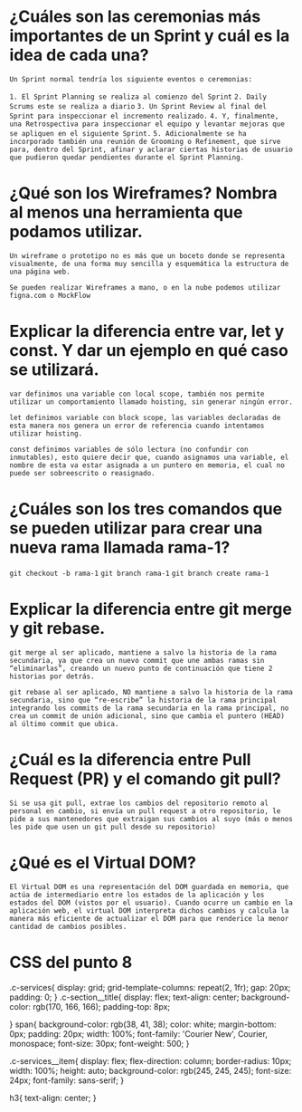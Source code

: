 # ¿Cuáles son las ceremonias más importantes de un Sprint y cuál es la idea de cada una?

`Un Sprint normal tendría los siguiente eventos o ceremonias:`

`1. El Sprint Planning se realiza al comienzo del Sprint`
`2. Daily Scrums este se realiza a diario`
`3. Un Sprint Review al final del Sprint para inspeccionar el incremento realizado.`
`4. Y, finalmente, una Retrospectiva para inspeccionar el equipo y levantar mejoras que se apliquen en el siguiente Sprint.`
`5. Adicionalmente se ha incorporado también una reunión de Grooming o Refinement, que sirve para, dentro del Sprint, afinar y aclarar ciertas historias de usuario que pudieron quedar pendientes durante el Sprint Planning.`

# ¿Qué son los Wireframes? Nombra al menos una herramienta que podamos utilizar.

`Un wireframe o prototipo no es más que un boceto donde se representa visualmente, de una forma muy sencilla y esquemática la estructura de una página web.`

`Se pueden realizar Wireframes a mano, o en la nube podemos utilizar figna.com o MockFlow`

# Explicar la diferencia entre var, let y const. Y dar un ejemplo en qué caso se utilizará.

`var definimos una variable con local scope, también nos permite utilizar un comportamiento llamado hoisting, sin generar ningún error.`

`let definimos variable con block scope, las variables declaradas de esta manera nos genera un error de referencia cuando intentamos utilizar hoisting.`

`const definimos variables de sólo lectura (no confundir con inmutables), esto quiere decir que, cuando asignamos una variable, el nombre de esta va estar asignada a un puntero en memoria, el cual no puede ser sobreescrito o reasignado.`

# ¿Cuáles son los tres comandos que se pueden utilizar para crear una nueva rama llamada rama-1?

`git checkout -b rama-1`
`git branch rama-1`
`git branch create rama-1`

# Explicar la diferencia entre git merge y git rebase.

`git merge al ser aplicado, mantiene a salvo la historia de la rama secundaria, ya que crea un nuevo commit que une ambas ramas sin “eliminarlas”, creando un nuevo punto de continuación que tiene 2 historias por detrás.`

`git rebase al ser aplicado, NO mantiene a salvo la historia de la rama secundaria, sino que “re-escribe” la historia de la rama principal integrando los commits de la rama secundaria en la rama principal, no crea un commit de unión adicional, sino que cambia el puntero (HEAD) al último commit que ubica.`

# ¿Cuál es la diferencia entre Pull Request (PR) y el comando git pull?

`Si se usa git pull, extrae los cambios del repositorio remoto al personal en cambio, si envía un pull request a otro repositorio, le pide a sus mantenedores que extraigan sus cambios al suyo (más o menos les pide que usen un git pull desde su repositorio)`

# ¿Qué es el Virtual DOM?

`El Virtual DOM es una representación del DOM guardada en memoria, que actúa de intermediario entre los estados de la aplicación y los estados del DOM (vistos por el usuario). Cuando ocurre un cambio en la aplicación web, el virtual DOM interpreta dichos cambios y calcula la manera más eficiente de actualizar el DOM para que renderice la menor cantidad de cambios posibles.`

# CSS del punto 8

.c-services{
display: grid;
grid-template-columns: repeat(2, 1fr);
gap: 20px;
padding: 0;
}
.c-section\_\_title{
display: flex;
text-align: center;
background-color: rgb(170, 166, 166);
padding-top: 8px;

}
span{
background-color: rgb(38, 41, 38);
color: white;
margin-bottom: 0px;
padding: 20px;
width: 100%;
font-family: 'Courier New', Courier, monospace;
font-size: 30px;
font-weight: 500;
}

.c-services\_\_item{
display: flex;
flex-direction: column;
border-radius: 10px;
width: 100%;
height: auto;
background-color: rgb(245, 245, 245);
font-size: 24px;
font-family: sans-serif;
}

h3{
text-align: center;
}
